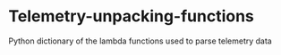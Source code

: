 # Telemetry-unpacking-functions
Python dictionary of the lambda functions used to parse telemetry data
